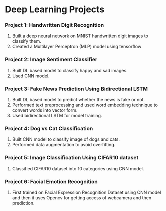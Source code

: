# Deep Learning Projects

### Project 1: Handwritten Digit Recognition
1. Built a deep neural network on MNIST handwritten digit images to classify them.
2. Created a Multilayer Perceptron (MLP) model using tensorflow

### Project 2: Image Sentiment Classifier
1. Built DL based model to classify happy and sad images.
2. Used CNN model.
   
### Project 3: Fake News Prediction Using Bidirectional LSTM
1. Built DL based model to predict whether the news is fake or not.
2. Performed text preprocessing and used word embedding technique to convert words into vector form.
3. Used bidirectional LSTM for model training.

### Project 4: Dog vs Cat Classification
1. Built CNN model to classify image of dogs and cats.
2. Performed data augmentation to avoid overfitting.

### Project 5: Image Classification Using CIFAR10 dataset
1. Classified CIFAR10 dataset into 10 categories using CNN model.

### Project 6: Facial Emotion Recognition
1.  First trained on Facial Expression Recognition Dataset using CNN model and then it uses Opencv for getting access of webcamera and then prediction.
